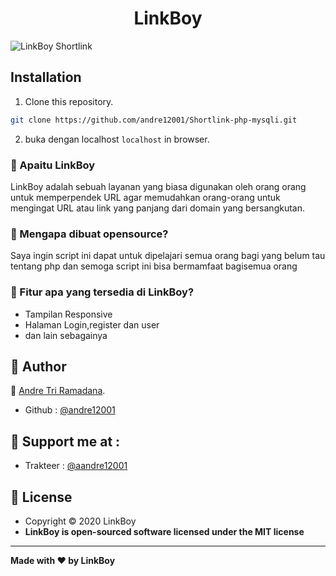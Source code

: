 <h1 align="center">LinkBoy</h1>


![LinkBoy Shortlink](https://github.com/andre12001/Shortlink-php-mysqli/blob/main/contoh.jpg?raw=true)

## Installation
1. Clone this repository.
```bash
git clone https://github.com/andre12001/Shortlink-php-mysqli.git
```
2. buka dengan localhost ```localhost``` in browser.


### 🤔 Apaitu LinkBoy
LinkBoy adalah sebuah layanan yang biasa digunakan oleh orang orang untuk memperpendek URL agar memudahkan orang-orang untuk mengingat URL atau link yang panjang dari domain yang bersangkutan.

### 🎉 Mengapa dibuat opensource?
Saya ingin script ini dapat untuk dipelajari semua orang bagi yang belum tau tentang php dan semoga script ini bisa bermamfaat bagisemua orang

### 🤨 Fitur apa yang tersedia di LinkBoy?
- Tampilan Responsive 
- Halaman Login,register dan user
- dan lain sebagainya


## 🧑 Author

👤 <a href="https://www.facebook.com/andre123.co.id/">Andre Tri Ramadana</a>.
- Github : <a href="https://github.com/andre12001"> @andre12001</a>

## 🧑 Support me at : 

- Trakteer : <a href="https://trakteer.id/andre12001"> @aandre12001</a>

## 📝 License
- Copyright © 2020 LinkBoy
- **LinkBoy is open-sourced software licensed under the MIT license**


------------
**Made with ❤️ by LinkBoy**
